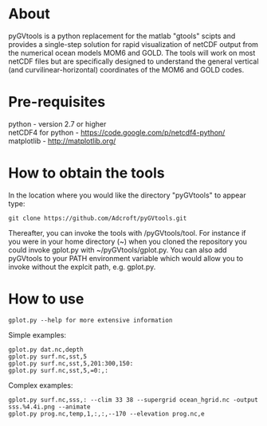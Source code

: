 About
=====

pyGVtools is a python replacement for the matlab "gtools" scipts and provides a single-step solution for rapid visualization of netCDF output from the numerical ocean models MOM6 and GOLD. The tools will work on most netCDF files but are specifically designed to understand the general vertical (and curvilinear-horizontal) coordinates of the MOM6 and GOLD codes.

Pre-requisites
==============
python             - version 2.7 or higher  
netCDF4 for python - https://code.google.com/p/netcdf4-python/  
matplotlib         - http://matplotlib.org/

How to obtain the tools
=======================

In the location where you would like the directory "pyGVtools" to appear type:  

    git clone https://github.com/Adcroft/pyGVtools.git  
Thereafter, you can invoke the tools with <path-you-chose>/pyGVtools/tool. For instance if you were in your home directory (~) when you cloned the repository you could invoke gplot.py with ~/pyGVtools/gplot.py. You can also add pyGVtools to your PATH environment variable which would allow you to invoke without the explcit path, e.g. gplot.py.

How to use
==========

    gplot.py --help for more extensive information

Simple examples:

    gplot.py dat.nc,depth  
    gplot.py surf.nc,sst,5
    gplot.py surf.nc,sst,5,201:300,150:
    gplot.py surf.nc,sst,5,=0:,:

Complex examples:

    gplot.py surf.nc,sss,: --clim 33 38 --supergrid ocean_hgrid.nc -output sss.%4.4i.png --animate
    gplot.py prog.nc,temp,1,:,:,--170 --elevation prog.nc,e
